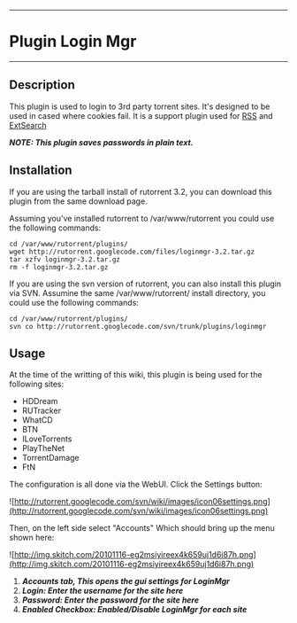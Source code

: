 
---

# Plugin Login Mgr #

---




## Description ##

This plugin is used to login to 3rd party torrent sites.  It's designed to be used in cased where cookies fail.  It is a support plugin used for [RSS](PluginRSS.md) and [ExtSearch](PluginExtsearch.md)

_**NOTE:  This plugin saves passwords in plain text.**_

## Installation ##

If you are using the tarball install of rutorrent 3.2, you can download this plugin from the same download page.

Assuming you've installed rutorrent to /var/www/rutorrent you could use the following commands:


```
cd /var/www/rutorrent/plugins/
wget http://rutorrent.googlecode.com/files/loginmgr-3.2.tar.gz
tar xzfv loginmgr-3.2.tar.gz
rm -f loginmgr-3.2.tar.gz
```

If you are using the svn version of rutorrent, you can also install this plugin via SVN.  Assumine the same /var/www/rutorrent/ install directory, you could use the following commands:

```
cd /var/www/rutorrent/plugins/
svn co http://rutorrent.googlecode.com/svn/trunk/plugins/loginmgr
```

## Usage ##

At the time of the writting of this wiki, this plugin is being used for the following sites:

  * HDDream
  * RUTracker
  * WhatCD
  * BTN
  * ILoveTorrents
  * PlayTheNet
  * TorrentDamage
  * FtN


The configuration is all done via the WebUI.  Click the Settings button:


![http://rutorrent.googlecode.com/svn/wiki/images/icon06settings.png](http://rutorrent.googlecode.com/svn/wiki/images/icon06settings.png)


Then, on the left side select "Accounts"  Which should bring up the menu shown here:


![http://img.skitch.com/20101116-eg2msiyireex4k659uj1d6i87h.png](http://img.skitch.com/20101116-eg2msiyireex4k659uj1d6i87h.png)


  1. **_Accounts tab, This opens the gui settings for LoginMgr_**
  1. **_Login:  Enter the username for the site here_**
  1. **_Password:  Enter the password for the site here_**
  1. **_Enabled Checkbox:  Enabled/Disable LoginMgr for each site_**